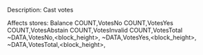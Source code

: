 Description: Cast votes

Affects stores:
Balance
COUNT,VotesNo
COUNT,VotesYes
COUNT,VotesAbstain
COUNT,VotesInvalid
COUNT,VotesTotal
~DATA,VotesNo,<block_height>,<timestamp>
~DATA,VotesYes,<block_height>,<timestamp>
~DATA,VotesTotal,<block_height>,<timestamp>
